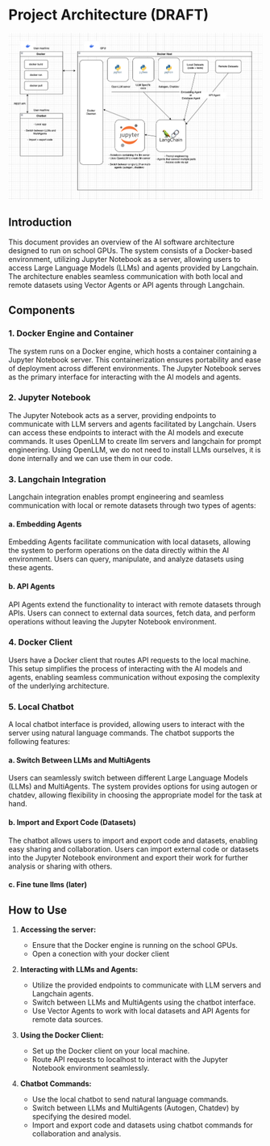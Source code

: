 # Project Architecture (DRAFT)

![](arch_diagram.png)

## Introduction

This document provides an overview of the AI software architecture designed to run on school GPUs. The system consists of a Docker-based environment, utilizing Jupyter Notebook as a server, allowing users to access Large Language Models (LLMs) and agents provided by Langchain. The architecture enables seamless communication with both local and remote datasets using Vector Agents or API agents through Langchain.

## Components

### 1. Docker Engine and Container

The system runs on a Docker engine, which hosts a container containing a Jupyter Notebook server. This containerization ensures portability and ease of deployment across different environments. The Jupyter Notebook serves as the primary interface for interacting with the AI models and agents.

### 2. Jupyter Notebook

The Jupyter Notebook acts as a server, providing endpoints to communicate with LLM servers and agents facilitated by Langchain. Users can access these endpoints to interact with the AI models and execute commands. It uses OpenLLM to create llm servers and langchain for prompt engineering. Using OpenLLM, we do not need to install LLMs ourselves, it is done internally and we can use them in our code. 

### 3. Langchain Integration

Langchain integration enables prompt engineering and  seamless communication with local or remote datasets through two types of agents:

#### a. Embedding Agents
Embedding Agents facilitate communication with local datasets, allowing the system to perform operations on the data directly within the AI environment. Users can query, manipulate, and analyze datasets using these agents.

#### b. API Agents
API Agents extend the functionality to interact with remote datasets through APIs. Users can connect to external data sources, fetch data, and perform operations without leaving the Jupyter Notebook environment.

### 4. Docker Client

Users have a Docker client that routes API requests to the local machine. This setup simplifies the process of interacting with the AI models and agents, enabling seamless communication without exposing the complexity of the underlying architecture.

### 5. Local Chatbot

A local chatbot interface is provided, allowing users to interact with the server using natural language commands. The chatbot supports the following features:

#### a. Switch Between LLMs and MultiAgents

Users can seamlessly switch between different Large Language Models (LLMs) and MultiAgents. The system provides options for using autogen or chatdev, allowing flexibility in choosing the appropriate model for the task at hand.

#### b. Import and Export Code (Datasets)

The chatbot allows users to import and export code and datasets, enabling easy sharing and collaboration. Users can import external code or datasets into the Jupyter Notebook environment and export their work for further analysis or sharing with others.

#### c. Fine tune llms (later)

## How to Use

1. **Accessing the server:**
   - Ensure that the Docker engine is running on the school GPUs.
   - Open a conection with your docker client

2. **Interacting with LLMs and Agents:**
   - Utilize the provided endpoints to communicate with LLM servers and Langchain agents.
   - Switch between LLMs and MultiAgents using the chatbot interface.
   - Use Vector Agents to work with local datasets and API Agents for remote data sources.

3. **Using the Docker Client:**
   - Set up the Docker client on your local machine.
   - Route API requests to localhost to interact with the Jupyter Notebook environment seamlessly.

4. **Chatbot Commands:**
   - Use the local chatbot to send natural language commands.
   - Switch between LLMs and MultiAgents (Autogen, Chatdev) by specifying the desired model.
   - Import and export code and datasets using chatbot commands for collaboration and analysis.
